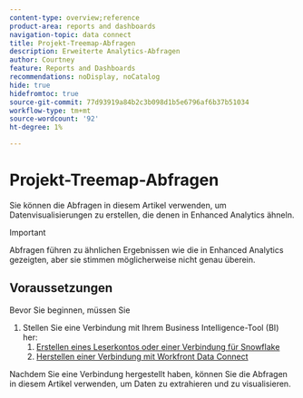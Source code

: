 ```yaml
---
content-type: overview;reference
product-area: reports and dashboards
navigation-topic: data connect
title: Projekt-Treemap-Abfragen
description: Erweiterte Analytics-Abfragen
author: Courtney
feature: Reports and Dashboards
recommendations: noDisplay, noCatalog
hide: true
hidefromtoc: true
source-git-commit: 77d93919a84b2c3b098d1b5e6796af6b37b51034
workflow-type: tm+mt
source-wordcount: '92'
ht-degree: 1%

---
```



# Projekt-Treemap-Abfragen

Sie können die Abfragen in diesem Artikel verwenden, um Datenvisualisierungen zu erstellen, die denen in Enhanced Analytics ähneln.

>[!IMPORTANT]
>
>Abfragen führen zu ähnlichen Ergebnissen wie die in Enhanced Analytics gezeigten, aber sie stimmen möglicherweise nicht genau überein.


## Voraussetzungen

Bevor Sie beginnen, müssen Sie

1. Stellen Sie eine Verbindung mit Ihrem Business Intelligence-Tool (BI) her:
   1. [Erstellen eines Leserkontos oder einer Verbindung für Snowflake](/help/quicksilver/reports-and-dashboards/data-lake/create-a-reader-account.md)
   1. [Herstellen einer Verbindung mit Workfront Data Connect](/help/quicksilver/reports-and-dashboards/data-lake/share-data-externally.md)

Nachdem Sie eine Verbindung hergestellt haben, können Sie die Abfragen in diesem Artikel verwenden, um Daten zu extrahieren und zu visualisieren.
